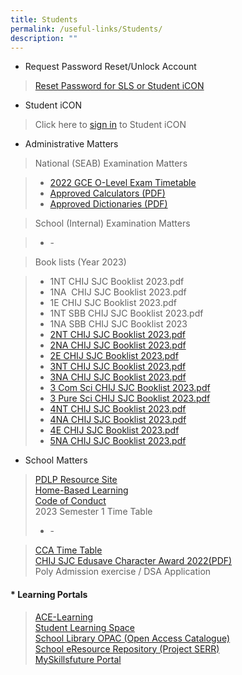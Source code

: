 ```yaml
---
title: Students
permalink: /useful-links/Students/
description: ""
---
```

*   Request Password Reset/Unlock Account

>   [Reset Password for SLS or Student iCON](https://forms.moe.edu.sg/forms/J2zrwJ)

*   Student iCON 

>  Click here to [sign in](https://workspace.google.com/dashboard) to Student iCON

*   Administrative Matters

>  National (SEAB) Examination Matters

>*   [2022 GCE O-Level Exam Timetable](/files/Useful%20Links/Students/Students/2022gceoexamtimetable.pdf)
>*   [Approved Calculators (PDF)](/files/Useful%20Links/Students/Students/GuidelinesCalculators.pdf)
>*   [Approved Dictionaries (PDF)](https://www.seab.gov.sg/home/examinations/approved-dictionaries)

>   School (Internal) Examination Matters

>*   \-
    

>   Book lists (Year 2023)  
    

>*   1NT CHIJ SJC Booklist 2023.pdf      
>*   1NA  CHIJ SJC Booklist 2023.pdf     
>*   1E CHIJ SJC Booklist 2023.pdf     
>*   1NT SBB CHIJ SJC Booklist 2023.pdf
>*   1NA SBB CHIJ SJC Booklist 2023
>*   [2NT CHIJ SJC Booklist 2023.pdf](https://chijstjosephsconvent.moe.edu.sg/qql/slot/u160/2022/Useful%20Link%202022/Booklist%202022/Sec%202%20NT%20Booklist%202023.pdf)
>*   [2NA CHIJ SJC Booklist 2023.pdf](https://chijstjosephsconvent.moe.edu.sg/qql/slot/u160/2022/Useful%20Link%202022/Booklist%202022/Sec%202%20NA%20Booklist%202023.pdf)  
>*   [2E CHIJ SJC Booklist 2023.pdf](https://chijstjosephsconvent.moe.edu.sg/qql/slot/u160/2022/Useful%20Link%202022/Booklist%202022/Sec%202%20E%20Booklist%202023.pdf)     
>*   [3NT CHIJ SJC Booklist 2023.pdf](https://chijstjosephsconvent.moe.edu.sg/qql/slot/u160/2022/Useful%20Link%202022/Booklist%202022/Sec%203NT%20Booklist%202023.pdf)
>*   [3NA CHIJ SJC Booklist 2023.pdf](https://chijstjosephsconvent.moe.edu.sg/qql/slot/u160/2022/Useful%20Link%202022/Booklist%202022/Sec%203NA%20Booklist%202023.pdf)   
>*   [3 Com Sci CHIJ SJC Booklist 2023.pdf](https://chijstjosephsconvent.moe.edu.sg/qql/slot/u160/2022/Useful%20Link%202022/Booklist%202022/Sec%203E%20Combine%20Science%20Booklist%202023.pdf)      
>*   [3 Pure Sci CHIJ SJC Booklist 2023.pdf](https://chijstjosephsconvent.moe.edu.sg/qql/slot/u160/2022/Useful%20Link%202022/Booklist%202022/Sec%203E%20Pure%20Science%20Booklist%202023.pdf)      
>*   [4NT CHIJ SJC Booklist 2023.pdf](https://chijstjosephsconvent.moe.edu.sg/qql/slot/u160/2022/Useful%20Link%202022/Booklist%202022/Sec%204NT%20Booklist%202023.pdf)  
>*   [4NA CHIJ SJC Booklist 2023.pdf](https://chijstjosephsconvent.moe.edu.sg/qql/slot/u160/2022/Useful%20Link%202022/Booklist%202022/Sec%204NA%20Booklist%202023.pdf)      
>*   [4E CHIJ SJC Booklist 2023.pdf](https://chijstjosephsconvent.moe.edu.sg/qql/slot/u160/2022/Useful%20Link%202022/Booklist%202022/Sec%204E%20Booklist%202023.pdf)      
>*   [5NA CHIJ SJC Booklist 2023.pdf](https://chijstjosephsconvent.moe.edu.sg/qql/slot/u160/2022/Useful%20Link%202022/Booklist%202022/Sec%205NA%20Booklist%202023.pdf)  
    

*  School Matters 

>   [PDLP Resource Site](https://sites.google.com/moe.edu.sg/chijsjcpdlp/home)  
>   [Home-Based Learning](https://chijstjosephsconvent-moe-edu-sg-admin.cwp.sg/useful-links/students/school-matters/full-home-based-learning)  
>   [Code of Conduct](https://chijstjosephsconvent.moe.edu.sg/student-development/code-of-conduct)  
>   2023 Semester 1 Time Table  
 >*   \-

>   [CCA Time Table](https://chijstjosephsconvent.moe.edu.sg/cca/cca-schedule)  
>   [CHIJ SJC Edusave Character Award 2022(PDF)](https://chijstjosephsconvent.moe.edu.sg/qql/slot/u160/2022/Useful%20Link%202022/School%20Matters/School%20Website%20announcement%20on%20CHIJ%20St%20Joseph.pdf)  
>   Poly Admission exercise / DSA Application  
    

#### *   **Learning Portals**

>   [ACE-Learning](https://www.ace-learning.com/)   
>   [Student Learning Space](https://vle.learning.moe.edu.sg/login)  
>   [School Library OPAC (Open Access Catalogue)](https://schoolibrary.spydus.com.sg/chijstjosephsconvent/cgi-bin/spydus.exe/MSGTRN/WPAC/HOME)  
>   [School eResource Repository (Project SERR)](https://schoolibrary.spydus.com.sg/eresourcessec/cgi-bin/spydus.exe/MSGTRN/WPAC/HOME)  
>   [MySkillsfuture Portal](https://www.myskillsfuture.gov.sg/content/student/en/secondary.html)